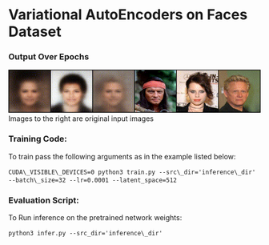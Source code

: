 # Variational AutoEncoders on Faces Dataset

### Output Over Epochs
 
![alt-text](https://github.com/rodri651/VAE_CAE-Faces-dataset/blob/master/imgs/over_epochs.gif)
Images to the right are original input images

### **Training Code:** 
To train pass the following arguments as in the example listed below:
```
CUDA\_VISIBLE\_DEVICES=0 python3 train.py --src\_dir='inference\_dir' --batch\_size=32 --lr=0.0001 --latent_space=512
```

### **Evaluation Script:**
To Run inference on the pretrained network weights:
```
python3 infer.py --src_dir='inference\_dir'
```


